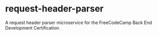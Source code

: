 # request-header-parser
A request header parser microservice for the FreeCodeCamp Back End Development Certification.
